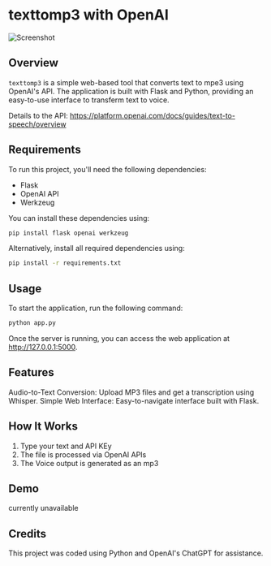# texttomp3 with OpenAI

![Screenshot]()

## Overview

`texttomp3` is a simple web-based tool that converts text to mpe3 using OpenAI's  API. The application is built with Flask and Python, providing an easy-to-use interface to transferm text to voice.

Details to the API: https://platform.openai.com/docs/guides/text-to-speech/overview

## Requirements

To run this project, you'll need the following dependencies:

- Flask
- OpenAI API
- Werkzeug

You can install these dependencies using:

```bash
pip install flask openai werkzeug
```

Alternatively, install all required dependencies using:
```bash
pip install -r requirements.txt
```

## Usage
To start the application, run the following command:

```bash
python app.py
```

Once the server is running, you can access the web application at http://127.0.0.1:5000.

## Features
Audio-to-Text Conversion: Upload MP3 files and get a transcription using Whisper.
Simple Web Interface: Easy-to-navigate interface built with Flask.

## How It Works
1. Type your text and API KEy
2. The file is processed via OpenAI APIs
3. The Voice output is generated as an mp3


## Demo

currently unavailable


## Credits
This project was coded using Python and OpenAI's ChatGPT for assistance.



